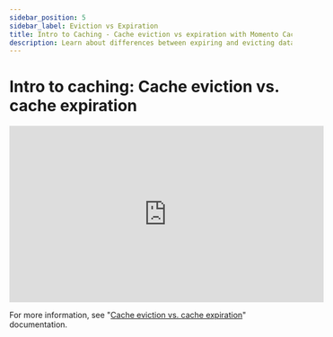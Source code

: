 ```yaml
---
sidebar_position: 5
sidebar_label: Eviction vs Expiration
title: Intro to Caching - Cache eviction vs expiration with Momento Cache
description: Learn about differences between expiring and evicting data from a cache and how these terms relate to Momento Cache
---
```


# Intro to caching: Cache eviction vs. cache expiration

<iframe width="560" height="315" src="https://www.youtube.com/embed/76qpwvn262g" title="YouTube video player" frameborder="0" allow="accelerometer; autoplay; clipboard-write; encrypted-media; gyroscope; picture-in-picture; web-share" allowfullscreen></iframe>

For more information, see "[Cache eviction vs. cache expiration](/learn/how-it-works/cache-eviction-vs-expiration)" documentation.